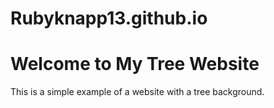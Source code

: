 # Rubyknapp13.github.io
<!DOCTYPE html>
<html lang="en">
<head>
    <meta charset="UTF-8">
    <meta name="viewport" content="width=device-width, initial-scale=1.0">
    <title>Tree Background Website</title>
    <link rel="stylesheet" href="styles.css">
</head>
<body>
    <div class="tree-background">
        <!-- Your website content goes here -->
        <h1>Welcome to My Tree Website</h1>
        <p>This is a simple example of a website with a tree background.</p>
    </div>
</body>
</html>
